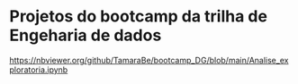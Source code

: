 # Projetos do bootcamp da trilha de Engeharia de dados


https://nbviewer.org/github/TamaraBe/bootcamp_DG/blob/main/Analise_exploratoria.ipynb
